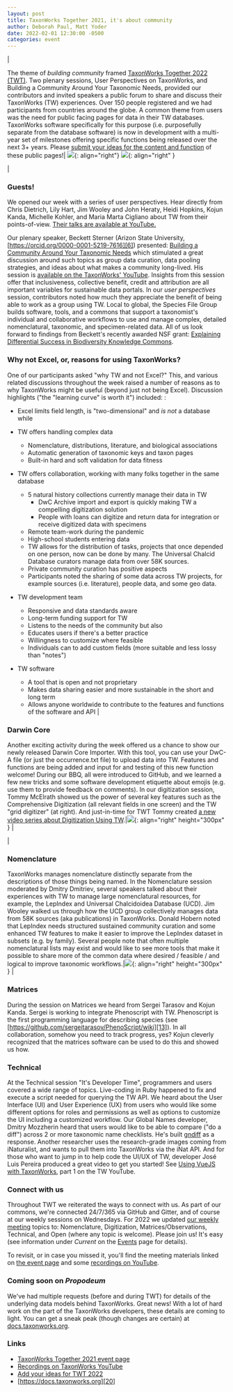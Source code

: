 ```yaml
---
layout: post
title: TaxonWorks Together 2021, it's about community
author: Deborah Paul, Matt Yoder
date: 2022-02-01 12:30:00 -0500
categories: event
---
```


|

The theme of *building community* framed [TaxonWorks Together 2022 (TWT)][3]. Two plenary sessions, User Perspectives on TaxonWorks, and Building a Community Around Your Taxonomic Needs, provided our contributors and invited speakers a public forum to share and discuss their TaxonWorks (TW) experiences. Over 150 people registered and we had participants from countries around the globe.  A common theme from users was the need for public facing pages for data in their TW databases. TaxonWorks software specifically for  this purpose (i.e. purposefully separate from the database software) is now in development with a multi-year set of milestones offering specific functions being released over the next 3+ years.  Please [submit your ideas for the content and function][4] of these public pages!| ![](https://sfg.taxonworks.org/s/5f5h1r){: align="right"} ![](https://sfg.taxonworks.org/s/wv3hyv){: align="right" }

|

### Guests!

We opened our week with a series of user perspectives. Hear directly from Chris Dietrich, Lily Hart, Jim Wooley and John Heraty, Heidi Hopkins, Kojun Kanda, Michelle Kohler, and Maria Marta Cigliano about TW from their points-of-view. [Their talks are available at YouTube.][5]

Our plenary speaker, Beckett Sterner (Arizon State University, [https://orcid.org/0000-0001-5219-7616][6]) presented: [Building a Community Around Your Taxonomic Needs][7] which stimulated a great discussion around such topics as group data curation, data pooling strategies, and ideas about what makes a community long-lived. His session is [available on the TaxonWorks\' YouTube][8]. Insights from this session offer that inclusiveness, collective benefit, credit and attribution are all important variables for sustainable data portals. In our *user perspectives* session, contributors noted how much they appreciate the benefit of being able to work as a group using TW. Local to global, the Species File Group builds software, tools, and a commons that support a taxonomist's individual and collaborative workflows to use and manage complex, detailed nomenclatural, taxonomic, and specimen-related data. All of us look forward to findings from Beckett's recently awarded NSF grant: [Explaining Differential Success in Biodiversity Knowledge Commons][9].

### Why not Excel, or, reasons for using TaxonWorks?

One of our participants asked "why TW and not Excel?" This, and various related discussions throughout the week raised a number of reasons as to why TaxonWorks might be useful (beyond just not being Excel). Discussion highlights (\"the "learning curve" is worth it\") included: :

-   Excel limits field length, is "two-dimensional" and *is not* a database while
-   TW offers handling complex data
    -   Nomenclature, distributions, literature, and biological associations
    -   Automatic generation of taxonomic keys and taxon pages
    -   Built-in hard and soft validation for data fitness

-   TW offers collaboration, working with many folks together in the same database
    -   5 natural history collections currently manage their data in TW
        -   DwC Archive import and export is quickly making TW a compelling digitization solution
        -   People with loans can digitize and return data for integration or receive digitized data with specimens
    -   Remote team-work during the pandemic
    -   High-school students entering data
    -   TW allows for the distribution of tasks, projects that once depended on one person, now can be done by many. The Universal Chalcid Database curators manage data from over 58K sources.
    -   Private community curation has positive aspects
    -   Participants noted the sharing of some data across TW projects, for example sources (i.e. literature), people data, and some geo data.
-   TW development team
    -   Responsive and data standards aware
    -   Long-term funding support for TW
    -   Listens to the needs of the community but also
    -   Educates users if there's a better practice
    -   Willingness to customize where feasible
    -   Individuals can to add custom fields (more suitable and less lossy than "notes")

-   TW software
    -   A tool that is open and not proprietary
    -   Makes data sharing easier and more sustainable in the short and long term
    -   Allows anyone worldwide to contribute to the features and functions of the software and API
|

### Darwin Core

Another exciting activity during the week offered us a chance to show our newly released Darwin Core Importer. With this tool, you can use your DwC-A file (or just the occurrence.txt file) to upload data into TW. Features and functions are being added and input for and testing of this new function welcome! During our BBQ, all were introduced to GitHub, and we learned a few new tricks and some software development etiquette about emojis (e.g. use them to provide feedback on comments). In our digitization session, Tommy McElrath showed us the power of several key features such as the Comprehensive Digitization (all relevant fields in one screen) and the TW "grid digitizer" (at right). And just-in-time for TWT Tommy created [a new video series about Digitization Using TW][11].|![](https://sfg.taxonworks.org/s/7967z6){: align="right" height="300px" }
|

|

### Nomenclature

TaxonWorks manages nomenclature distinctly separate from the descriptions of those things being named. In the Nomenclature session moderated by Dmitry Dmitriev, several speakers talked about their experiences with TW to manage large nomenclatural resources, for example, the LepIndex and Universal Chalcidoidea Database (UCD). Jim Wooley walked us through how the UCD group collectively manages data from 58K sources (aka publications) in TaxonWorks. Donald Hobern noted that LepIndex needs structured sustained community curation and some enhanced TW features to make it easier to improve the LepIndex dataset in subsets (e.g. by family). Several people note that often multiple nomenclatural lists may exist and would like to see more tools that make it possible to share more of the common data where desired / feasible / and logical to improve taxonomic workflows.|![](https://sfg.taxonworks.org/s/wnud8p){: align="right" height="300px" }
|


### Matrices
During the session on Matrices we heard from Sergei Tarasov and Kojun Kanda. Sergei is working to integrate Phenoscript with TW. Phenoscript is the first programming language for describing species (see [https://github.com/sergeitarasov/PhenoScript/wiki][13]). In all collaboration, somehow you need to track progress, yes? Kojun cleverly recognized that the matrices software can be used to do this and showed us how.

### Technical

At the Technical session "It's Developer Time", programmers and users covered a wide range of topics. Live-coding in Ruby happened to fix and execute a script needed for querying the TW API. We heard about the User Interface (UI) and User Experience (UX) from users who would like some different options for roles and permissions as well as options to customize the UI including a customized workflow. Our Global Names developer, Dmitry Mozzherin heard that users would like to be able to compare ("do a diff") across 2 or more taxonomic name checklists. He\'s built [gndiff][14] as a response. Another researcher uses the research-grade images coming from iNaturalist, and wants to pull them into TaxonWorks via the iNat API. And for those who want to jump in to help code the UI/UX of TW, developer José Luis Pereira produced a great video to get you started! See [Using VueJS with TaxonWorks][15], part 1 on the TW YouTube.


### Connect with us 
Throughout TWT we reiterated the ways to connect with us. As part of our commons, we're connected 24/7/365 via GitHub and Gitter, and of course at our weekly sessions on Wednesdays. For 2022 we updated [our weekly meeting][16] topics to: Nomenclature, Digitization, Matrices/Observations, Technical, and Open (where any topic is welcome). Please join us! It's easy (see information under _Current_ on the [Events][16] page for details).

To revisit, or in case you missed it, you'll find the meeting materials linked on [the event page][3] and some [recordings on YouTube][17].

### Coming soon on _Propodeum_

We've had multiple requests (before and during TWT) for details of the underlying data models behind TaxonWorks. Great news! With a lot of hard work on the part of the TaxonWorks developers, these details are coming to light. You can get a sneak peak (though changes are certain) at [docs.taxonworks.org][18].

### Links

* [TaxonWorks Together 2021 event page][3]
* [Recordings on TaxonWorks YouTube][17]
* [Add your ideas for TWT 2022][19]
* [https://docs.taxonworks.org][20]

[3]: https://github.com/SpeciesFileGroup/taxonworks_together_2021
[4]: https://github.com/SpeciesFileGroup/page/issues/new?assignees=&labels=enhancement&template=PANEL.yml&title=%5BPanel%5D%3A+
[5]: https://youtu.be/K4uFati6JZ4
[6]: https://orcid.org/0000-0001-5219-7616
[7]: https://github.com/SpeciesFileGroup/taxonworks_together_2021/blob/main/slides/Sterner_twt2021_TaxonWorks2021.pdf
[8]: https://youtu.be/hWPhto6Qv7E
[9]: https://www.nsf.gov/awardsearch/showAward?AWD_ID=2122818
[11]: https://www.youtube.com/playlist?list=PLPSu6w4rwUI4FZwZ5lw43XbBkiD4Iuy91
[13]: https://github.com/sergeitarasov/PhenoScript/wiki
[14]: https://github.com/gnames/gndiff
[15]: https://www.youtube.com/watch?v=IC5nGkMFJEI
[16]: https://speciesfilegroup.org/events.html
[17]: https://www.youtube.com/channel/UCKNr7QYwvVFcRfQAcMEAhLw
[18]: https://docs.taxonworks.org
[19]: https://github.com/SpeciesFileGroup/taxonworks_together_2022
[20]: https://docs.taxonworks.org/
